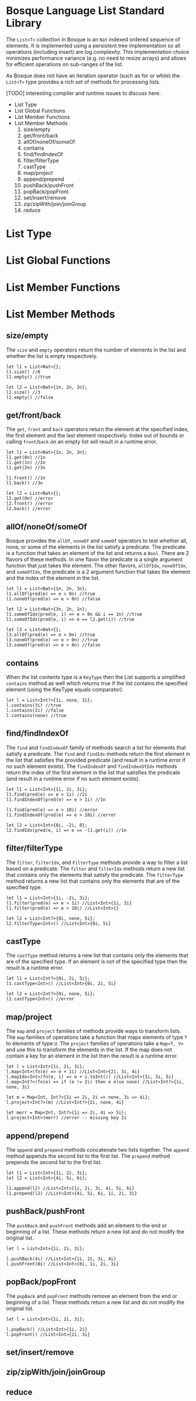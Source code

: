 # Bosque Language List Standard Library
The `List<T>` collection in Bosque is an `Nat` indexed ordered sequence of elements. It is implemented using a persistent tree implementation so all operations (including insert) are log complexity. This implementation choice minimizes performance variance (e.g. no need to resize arrays) and allows for efficient operations on sub-ranges of the list. 

As Bosque does not have an iteration operator (such as for or while) the `List<T>` type provides a rich set of methods for processing lists. 

[TODO] interesting compiler and runtime issues to discuss here.

- List Type
- List Global Functions
- List Member Functions
- List Member Methods
    1. size/empty
    2. get/front/back
    3. allOf/noneOf/someOf
    4. contains
    5. find/findIndexOf
    6. filter/filterType
    7. castType
    8. map/project
    9. append/prepend
    10. pushBack/pushFront
    11. popBack/popFront
    12. set/insert/remove
    13. zip/zipWith/join/joinGroup
    14. reduce

# List Type
# List Global Functions
# List Member Functions

# List Member Methods

## size/empty
The `size` and `empty` operators return the number of elements in the list and whether the list is empty respectively.

```none
let l1 = List<Nat>{};
l1.size() //0
l1.empty() //true

let l2 = List<Nat>{1n, 2n, 3n};
l2.size() //3
l2.empty() //false
```

## get/front/back
The `get`, `front` and `back` operators return the element at the specified index, the first element and the last element respectively. Index out of bounds or calling `front`/`back` on an empty list will result in a runtime error.

```none
let l1 = List<Nat>{1n, 2n, 3n};
l1.get(0n) //1n
l1.get(1n) //2n
l1.get(2n) //3n

l1.front() //1n
l1.back() //3n

let l2 = List<Nat>{};
l2.get(0n) //error
l2.front() //error
l2.back() //error
```

## allOf/noneOf/someOf
Bosque provides the `allOf`, `noneOf` and `someOf` operators to test whether all, none, or some of the elements in the list satisfy a predicate. The predicate is a function that takes an element of the list and returns a `Bool`. There are 2 flavors of these methods. In one flavor the predicate is a single argument function that just takes the element. The other flavors, `allOfIdx`, `noneOfIdx`, and `someOfIdx`, the predicate is a 2 argument function that takes the element and the index of the element in the list. 

```none
let l1 = List<Nat>{1n, 2n, 3n};
l1.allOf(pred(e) => e > 0n) //true
l1.noneOf(pred(e) => e > 0n) //false

let l2 = List<Nat>{3n, 2n, 1n};
l1.someOfIdx(pred(e, i) => e > 0n && i == 1n) //true
l1.someOfIdx(pred(e, i) => e == l2.get(i)) //true

let l3 = List<Nat>{};
l3.allOf(pred(e) => e > 0n) //true
l3.noneOf(pred(e) => e > 0n) //true
l3.someOf(pred(e) => e > 0n) //false
```

## contains
When the list contents type is a `KeyType` then the List supports a simplified `contains` method as well which returns true if the list contains the specified element (using the KeyType equals comparator).

```none
let l = List<Int?>{1i, none, 3i};
l.contains(3i) //true
l.contains(2i) //false
l.contains(none) //true
```

## find/findIndexOf
The `find` and `findIndexOf` family of methods search a list for elements that satisfy a predicate. The `find` and `findIdx` methods return the first element in the list that satisfies the provided predicate (and result in a runtime error if no such element exists). The `findIndexOf` and `findIndexOfIdx` methods return the index of the first element in the list that satisfies the predicate (and result in a runtime error if no such element exists).

```none
let l1 = List<Int>{1i, 2i, 3i};
l1.find(pred(e) => e > 1i) //2i
l1.findIndexOf(pred(e) => e > 1i) //1n

l1.find(pred(e) => e > 10i) //error
l1.findIndexOf(pred(e) => e > 10i) //error

let l2 = List<Int>{0i, -2i, 0};
l2.findIdx(pred(e, i) => e == -l1.get(i)) //1n
```

## filter/filterType
The `filter`, `filterIdx`, and `FilterType` methods provide a way to filter a list based on a predicate. The `filter` and `filterIdx` methods return a new list that contains only the elements that satisfy the predicate. The `filterType` method returns a new list that contains only the elements that are of the specified type. 

```none
let l1 = List<Int>{1i, -2i, 3i};
l1.filter(pred(e) => e > 1i) //List<Int>{1i, 3i}
l1.filter(pred(e) => e > 10i) //List<Int>{}

let l2 = List<Int?>{0i, none, 5i};
l2.filterType<Int>() //List<Int>{0i, 5i}
```

## castType
The `castType` method returns a new list that contains only the elements that are of the specified type. If an element is not of the specified type then the result is a runtime error.

```none
let l1 = List<Int?>{0i, 2i, 5i};
l1.castType<Int>() //List<Int>{0i, 2i, 5i}

let l2 = List<Int?>{0i, none, 5i};
l2.castType<Int>() //error
```

## map/project
The `map` and `project` families of methods provide ways to transform lists. The `map` families of operations take a function that maps elements of type `T` to elements of type `U`. The `project` families of operations take a `Map<T, V>` and use this to transform the elements in the list. If the map does not contain a key for an element in the list then the result is a runtime error.

```none
let l = List<Int>{1i, 2i, 3i};
l.map<Int>(fn(e) => e + 1i) //List<Int>{2i, 3i, 4i}
l.mapIdx<Int>(fn(e, i) => e + i.toInt()) //List<Int>{1i, 3i, 5i}
l.map<Int?>(fn(e) => if (e != 2i) then e else none) //List<Int?>{1i, none, 3i}

let m = Map<Int, Int?>{1i => 2i, 2i => none, 3i => 4i};
l.project<Int?>(m) //List<Int?>{2i, none, 4i}

let merr = Map<Int, Int?>{1i => 2i, 4i => 5i};
l.project<Int>(merr) //error -- missing key 2i
```

## append/prepend
The `append` and `prepend` methods concatenate two lists together. The `append` method appends the second list to the first list. The `prepend` method prepends the second list to the first list.

```none
let l1 = List<Int>{1i, 2i, 3i};
let l2 = List<Int>{4i, 5i, 6i};

l1.append(l2) //List<Int>{1i, 2i, 3i, 4i, 5i, 6i}
l1.prepend(l2) //List<Int>{4i, 5i, 6i, 1i, 2i, 3i}
```

## pushBack/pushFront
The `pushBack` and `pushFront` methods add an element to the end or beginning of a list. These methods return a new list and do not modify the original list.

```none
let l = List<Int>{1i, 2i, 3i};

l.pushBack(4i) //List<Int>{1i, 2i, 3i, 4i}
l.pushFront(0i) //List<Int>{0i, 1i, 2i, 3i}
```

## popBack/popFront
The `popBack` and `popFront` methods remove an element from the end or beginning of a list. These methods return a new list and do not modify the original list.

```none
let l = List<Int>{1i, 2i, 3i};

l.popBack() //List<Int>{1i, 2i}
l.popFront() //List<Int>{2i, 3i}
```

## set/insert/remove
## zip/zipWith/join/joinGroup
## reduce